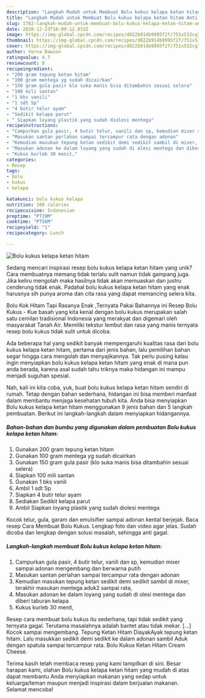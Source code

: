 ```yaml
---
description: "Langkah Mudah untuk Membuat Bolu kukus kelapa ketan hitam Anti Gagal"
title: "Langkah Mudah untuk Membuat Bolu kukus kelapa ketan hitam Anti Gagal"
slug: 1782-langkah-mudah-untuk-membuat-bolu-kukus-kelapa-ketan-hitam-anti-gagal
date: 2020-12-23T16:09:12.933Z
image: https://img-global.cpcdn.com/recipes/d822b914b9995f2f/751x532cq70/bolu-kukus-kelapa-ketan-hitam-foto-resep-utama.jpg
thumbnail: https://img-global.cpcdn.com/recipes/d822b914b9995f2f/751x532cq70/bolu-kukus-kelapa-ketan-hitam-foto-resep-utama.jpg
cover: https://img-global.cpcdn.com/recipes/d822b914b9995f2f/751x532cq70/bolu-kukus-kelapa-ketan-hitam-foto-resep-utama.jpg
author: Verna Dawson
ratingvalue: 4.7
reviewcount: 8
recipeingredient:
- "200 gram tepung ketan hitam"
- "100 gram mentega yg sudah dicairkan"
- "150 gram gula pasir klo suka manis bisa ditambahin sesuai selera"
- "100 mili santan"
- "1 bks vanili"
- "1 sdt Sp"
- "4 butir telur ayam"
- "Sedikit kelapa parut"
- " Siapkan loyang plastik yang sudah diolesi mentega"
recipeinstructions:
- "Campurkan gula pasir, 4 butir telur, vanili dan sp, kemudian mixer sampai adonan mengembang dan berwarna putih"
- "Masukan santan perlahan sampai tercampur rata dengan adonan"
- "Kemudian masukan tepung ketan sedikit demi sedikit sambil di mixer, terakhir masukan mentega aduk2 sampai rata,"
- "Masukan adonan ke dalam loyang yang sudah di olesi mentega dan diberi taburan kelapa"
- "Kukus kurleb 30 menit,"
categories:
- Resep
tags:
- bolu
- kukus
- kelapa

katakunci: bolu kukus kelapa 
nutrition: 300 calories
recipecuisine: Indonesian
preptime: "PT19M"
cooktime: "PT56M"
recipeyield: "1"
recipecategory: Lunch

---
```



![Bolu kukus kelapa ketan hitam](https://img-global.cpcdn.com/recipes/d822b914b9995f2f/751x532cq70/bolu-kukus-kelapa-ketan-hitam-foto-resep-utama.jpg)

Sedang mencari inspirasi resep bolu kukus kelapa ketan hitam yang unik? Cara membuatnya memang tidak terlalu sulit namun tidak gampang juga. Jika keliru mengolah maka hasilnya tidak akan memuaskan dan justru cenderung tidak enak. Padahal bolu kukus kelapa ketan hitam yang enak harusnya sih punya aroma dan cita rasa yang dapat memancing selera kita.

Bolu Kok Hitam Tapi Rasanya Enak ,Ternyata Pakai Bahannya ini Resep Bolu Kukus - Kue basah yang kita kenal dengan bolu kukus merupakan salah satu cemilan tradisional Indonesia yang merakyat dan digemari oleh masyarakat Tanah Air. Memiliki tekstur lembut dan rasa yang manis ternyata resep bolu kukus tidak sulit untuk dicoba.

Ada beberapa hal yang sedikit banyak mempengaruhi kualitas rasa dari bolu kukus kelapa ketan hitam, pertama dari jenis bahan, lalu pemilihan bahan segar hingga cara mengolah dan menyajikannya. Tak perlu pusing kalau ingin menyiapkan bolu kukus kelapa ketan hitam yang enak di mana pun anda berada, karena asal sudah tahu triknya maka hidangan ini mampu menjadi suguhan spesial.


Nah, kali ini kita coba, yuk, buat bolu kukus kelapa ketan hitam sendiri di rumah. Tetap dengan bahan sederhana, hidangan ini bisa memberi manfaat dalam membantu menjaga kesehatan tubuh kita. Anda bisa menyiapkan Bolu kukus kelapa ketan hitam menggunakan 9 jenis bahan dan 5 langkah pembuatan. Berikut ini langkah-langkah dalam menyiapkan hidangannya.

<!--inarticleads1-->

##### Bahan-bahan dan bumbu yang digunakan dalam pembuatan Bolu kukus kelapa ketan hitam:

1. Gunakan 200 gram tepung ketan hitam
1. Gunakan 100 gram mentega yg sudah dicairkan
1. Gunakan 150 gram gula pasir (klo suka manis bisa ditambahin sesuai selera)
1. Siapkan 100 mili santan
1. Gunakan 1 bks vanili
1. Ambil 1 sdt Sp
1. Siapkan 4 butir telur ayam
1. Sediakan Sedikit kelapa parut
1. Ambil  Siapkan loyang plastik yang sudah diolesi mentega


Kocok telur, gula, garam dan emulsifier sampai adonan kental berjejak. Baca resep Cara Membuat Bolu Kukus. Lengkap foto dan video agar jelas. Sudah dicoba dan lengkap dengan solusi masalah, sehingga anti gagal. 

<!--inarticleads2-->

##### Langkah-langkah membuat Bolu kukus kelapa ketan hitam:

1. Campurkan gula pasir, 4 butir telur, vanili dan sp, kemudian mixer sampai adonan mengembang dan berwarna putih
1. Masukan santan perlahan sampai tercampur rata dengan adonan
1. Kemudian masukan tepung ketan sedikit demi sedikit sambil di mixer, terakhir masukan mentega aduk2 sampai rata,
1. Masukan adonan ke dalam loyang yang sudah di olesi mentega dan diberi taburan kelapa
1. Kukus kurleb 30 menit,


Resep cara membuat bolu kukus itu sederhana, tapi tidak sedikit yang ternyata gagal. Terutama masalahnya adalah bantet atau tidak mekar. […] Kocok sampai mengembang. Tepung Ketan Hitam DiayakAyak tepung ketan hitam. Lalu masukkan sedikit demi sedikit ke dalam adonan sambil Aduk dengan spatula sampai tercampur rata. Bolu Kukus Ketan Hitam Cream Cheese. 

Terima kasih telah membaca resep yang kami tampilkan di sini. Besar harapan kami, olahan Bolu kukus kelapa ketan hitam yang mudah di atas dapat membantu Anda menyiapkan makanan yang sedap untuk keluarga/teman maupun menjadi inspirasi dalam berjualan makanan. Selamat mencoba!
